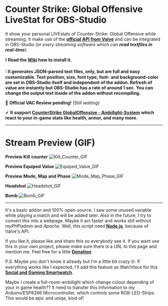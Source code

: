 # Counter Strike: Global Offensive LiveStat for OBS-Studio
It show your personal LIVEstats of Counter-Strike: Global Offensive while streaming. It make use of the **[official API from Valve](https://developer.valvesoftware.com/wiki/Counter-Strike:_Global_Offensive_Game_State_Integration#Sample_HTTP_POST_Endpoint_Server)** and can be integrated in OBS-Studio _(or every streaming software which can **read textfiles in real-time**)_.

❗ **Read the [Wiki](https://github.com/TheAmadeus25/CounterStrike-GlobalOffensive-LiveStat-for-OBS-Studio/wiki) how to install it.**

❕ **It generates JSON-parsed text files, only, but are full and easy customizable. Text position, size, font type, font- and background-color are set in OBS-Studio itself and independent of the addon. Refresh of value are instantly but OBS-Studio has a rate of around 1 sec. You can change the output text inside of the addon without recompiling.**

💬 **Official VAC Review pending!** *(Still waiting)*

✔ **It support [CounterStrike GlobalOffensive - Ambilight-System](https://github.com/TheAmadeus25/CounterStrike-GlobalOffensive-Ambilight-System) which react to your in-game stats like health, armor, and many more.**

***

# Stream Preview (GIF)

**Preview Kill counter**
![Kill_Counter_GIF](https://github.com/TheAmadeus25/CounterStrike-GlobalOffensive-LiveStat-for-OBS-Studio/blob/master/Photos/Kill%20Counter.gif)

**Preview Equiped Value**
![Equiped_Value_GIF](https://github.com/TheAmadeus25/CounterStrike-GlobalOffensive-LiveStat-for-OBS-Studio/blob/master/Photos/Equiped%20Value.gif)

**Preview Mode, Map and Phase**
![Mode_Map_Phase_GIF](https://github.com/TheAmadeus25/CounterStrike-GlobalOffensive-LiveStat-for-OBS-Studio/blob/master/Photos/Map%20and%20Round.gif)

**Headshot**
![Headshot_GIF](https://github.com/TheAmadeus25/CounterStrike-GlobalOffensive-LiveStat-for-OBS-Studio/blob/master/Photos/Headshot.gif)

**Bomb**
![Bomb_GIF](https://github.com/TheAmadeus25/CounterStrike-GlobalOffensive-LiveStat-for-OBS-Studio/blob/master/Photos/Bomb.gif)


***

It's a basic addon and 100% open-source. I saw some unused variable while playing a match and will be added later. Also in the future, I try to convert this into a webpage. Maybe it act faster and works still without _myPHPadmin_ and _Apache_. Well, this script need **[Node.js](https://nodejs.org/)**, because of Valve's API.

If you like it, please like and share this so everybody see it. If you want use this in your own project, please make sure there is a URL to this page and mention me. Feel free for a little **[Donation](https://www.paypal.com/cgi-bin/webscr?cmd=_s-xclick&hosted_button_id=GLQ52YVTN24CN&source=url)**.

P.S. Maybe you don't know it already but I'm a little bit crazy 🤓. If everything works like I expected, I'll add this feature as Watchface for this **[Social and Gaming Smartwatch](https://theamadeus25.github.io/LaColorduino/)**.

Maybe I create a full-room-ambilight which change colour depending of your in game health?? It need to transfer this Information to my Arduino/ESP8266 Microcontroller, which controls some RGB-LED-Strips. This would be epic and uniqe, kind of!
